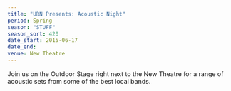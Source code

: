 ```yaml
---
title: "URN Presents: Acoustic Night"
period: Spring
season: "STUFF"
season_sort: 420
date_start: 2015-06-17
date_end:
venue: New Theatre
---
```


Join us on the Outdoor Stage right next to the New Theatre for a range of acoustic sets from some of the best local bands.
